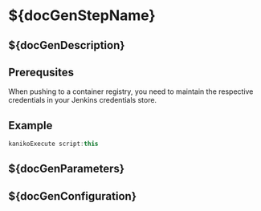 # ${docGenStepName}

## ${docGenDescription}

## Prerequsites

When pushing to a container registry, you need to maintain the respective credentials in your Jenkins credentials store.

## Example

```groovy
kanikoExecute script:this
```

## ${docGenParameters}

## ${docGenConfiguration}
